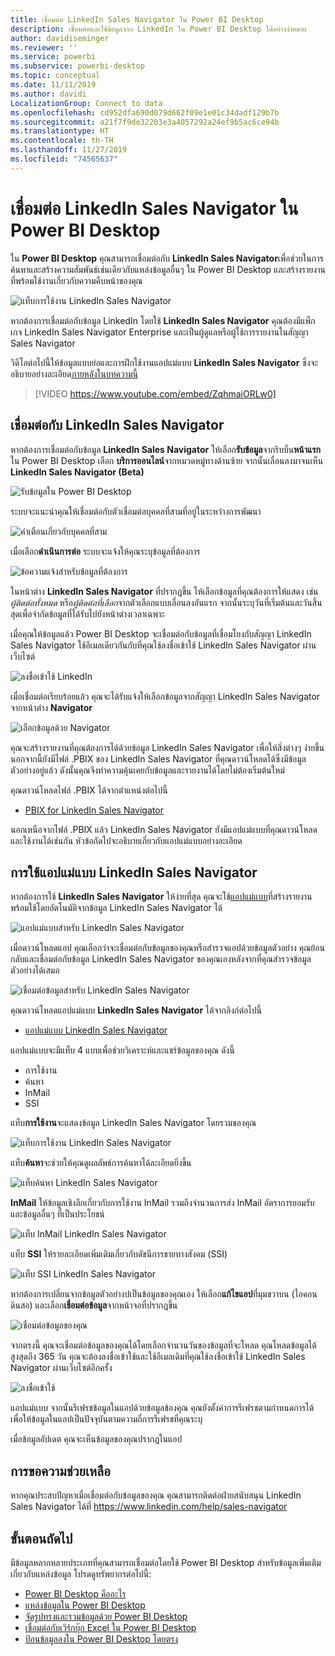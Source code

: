 ```yaml
---
title: เชื่อมต่อ LinkedIn Sales Navigator ใน Power BI Desktop
description: เชื่อมต่อและใช้ข้อมูลจาก LinkedIn ใน Power BI Desktop ได้อย่างง่ายดาย
author: davidiseminger
ms.reviewer: ''
ms.service: powerbi
ms.subservice: powerbi-desktop
ms.topic: conceptual
ms.date: 11/11/2019
ms.author: davidi
LocalizationGroup: Connect to data
ms.openlocfilehash: cd952dfa690d079d662f09e1e01c34dadf129b7b
ms.sourcegitcommit: a21f7f9de32203e3a4057292a24ef9b5ac6ce94b
ms.translationtype: HT
ms.contentlocale: th-TH
ms.lasthandoff: 11/27/2019
ms.locfileid: "74565637"
---
```

# <a name="connect-to-linkedin-sales-navigator-in-power-bi-desktop"></a>เชื่อมต่อ LinkedIn Sales Navigator ใน Power BI Desktop

ใน **Power BI Desktop** คุณสามารถเชื่อมต่อกับ **LinkedIn Sales Navigator**เพื่อช่วยในการค้นหาและสร้างความสัมพันธ์เช่นเดียวกับแหล่งข้อมูลอื่นๆ ใน Power BI Desktop และสร้างรายงานที่พร้อมใช้งานเกี่ยวกับความคืบหน้าของคุณ

![แท็บการใช้งาน LinkedIn Sales Navigator](media/desktop-connect-linkedin-sales-navigator/linkedin-sales-navigator-01.png)


หากต้องการเชื่อมต่อกับข้อมูล LinkedIn โดยใช้ **LinkedIn Sales Navigator** คุณต้องมีแพ็กเกจ LinkedIn Sales Navigator Enterprise และเป็นผู้ดูแลหรือผู้ใช้การรายงานในสัญญา Sales Navigator

วิดีโอต่อไปนี้ให้ข้อมูลแบบย่อและการฝึกใช้งานแอปแม่แบบ **LinkedIn Sales Navigator** ซึ่งจะอธิบายอย่างละเอียด[ภายหลังในบทความนี้](#using-the-linkedin-sales-navigator-template-app) 

> [!VIDEO https://www.youtube.com/embed/ZqhmaiORLw0]

## <a name="connect-to-linkedin-sales-navigator"></a>เชื่อมต่อกับ LinkedIn Sales Navigator

หากต้องการเชื่อมต่อกับข้อมูล **LinkedIn Sales Navigator** ให้เลือก**รับข้อมูล**จากริบบิ้น**หน้าแรก** ใน Power BI Desktop เลือก **บริการออนไลน์**จากหมวดหมู่ทางด้านซ้าย จากนั้นเลื่อนลงมาจนเห็น **LinkedIn Sales Navigator (Beta)**

![รับข้อมูลใน Power BI Desktop](media/desktop-connect-linkedin-sales-navigator/linkedin-sales-navigator-02.png)

ระบบจะแนะนำคุณให้เชื่อมต่อกับตัวเชื่อมต่อบุคคลที่สามที่อยู่ในระหว่างการพัฒนา 

![คำเตือนเกี่ยวกับบุคคลที่สาม](media/desktop-connect-linkedin-sales-navigator/linkedin-sales-navigator-03.png)

เมื่อเลือก**ดำเนินการต่อ** ระบบจะแจ้งให้คุณระบุข้อมูลที่ต้องการ

![ข้อความแจ้งสำหรับข้อมูลที่ต้องการ](media/desktop-connect-linkedin-sales-navigator/linkedin-sales-navigator-04.png)


ในหน้าต่าง **LinkedIn Sales Navigator** ที่ปรากฎขึ้น ให้เลือกข้อมูลที่คุณต้องการให้แสดง เช่น *ผู้ติดต่อทั้งหมด* หรือ*ผู้ติดต่อที่เลือก*จากตัวเลือกแบบเลื่อนลงอันแรก จากนั้นระบุวันที่เริ่มต้นและวันสิ้นสุดเพื่อจำกัดข้อมูลที่ได้รับไปยังหน้าต่างเวลาเฉพาะ

เมื่อคุณให้ข้อมูลแล้ว Power BI Desktop จะเชื่อมต่อกับข้อมูลที่เชื่อมโยงกับสัญญา LinkedIn Sales Navigator ใช้อีเมลเดียวกันกับที่คุณใช้ลงชื่อเข้าใช้ LinkedIn Sales Navigator ผ่านเว็บไซต์ 

![ลงชื่อเข้าใช้ LinkedIn](media/desktop-connect-linkedin-sales-navigator/linkedin-sales-navigator-05.png)

เมื่อเชื่อมต่อเรียบร้อยแล้ว คุณจะได้รับแจ้งให้เลือกข้อมูลจากสัญญา LinkedIn Sales Navigator จากหน้าต่าง **Navigator**

![เลือกข้อมูลด้วย Navigator](media/desktop-connect-linkedin-sales-navigator/linkedin-sales-navigator-09.png)

คุณจะสร้างรายงานที่คุณต้องการได้ด้วยข้อมูล LinkedIn Sales Navigator เพื่อให้สิ่งต่างๆ ง่ายขึ้น นอกจากนี้ยังมีไฟล์ .PBIX ของ LinkedIn Sales Navigator ที่คุณดาวน์โหลดได้ซึ่งมีข้อมูลตัวอย่างอยู่แล้ว ดังนั้นคุณจึงทำความคุ้นเคยกับข้อมูลและรายงานได้โดยไม่ต้องเริ่มต้นใหม่

คุณดาวน์โหลดไฟล์ .PBIX ได้จากตำแหน่งต่อไปนี้
* [PBIX for LinkedIn Sales Navigator](service-template-apps-samples.md)

นอกเหนือจากไฟล์ .PBIX แล้ว LinkedIn Sales Navigator ยังมีแอปแม่แบบที่คุณดาวน์โหลดและใช้งานได้เช่นกัน หัวข้อถัดไปจะอธิบายเกี่ยวกับแอปแม่แบบอย่างละเอียด


## <a name="using-the-linkedin-sales-navigator-template-app"></a>การใช้แอปแม่แบบ LinkedIn Sales Navigator

หากต้องการใช้ **LinkedIn Sales Navigator** ให้ง่ายที่สุด คุณจะใช้[แอปแม่แบบ](service-template-apps-overview.md)ที่สร้างรายงานพร้อมใช้โดยอัตโนมัติจากข้อมูล LinkedIn Sales Navigator ได้

![แอปแม่แบบสำหรับ LinkedIn Sales Navigator](media/desktop-connect-linkedin-sales-navigator/linkedin-sales-navigator-10.png)

เมื่อดาวน์โหลดแอป คุณเลือกว่าจะเชื่อมต่อกับข้อมูลของคุณหรือสำรวจแอปด้วยข้อมูลตัวอย่าง คุณย้อนกลับและเชื่อมต่อกับข้อมูล LinkedIn Sales Navigator ของคุณเองหลังจากที่คุณสำรวจข้อมูลตัวอย่างได้เสมอ 

![เชื่อมต่อข้อมูลสำหรับ LinkedIn Sales Navigator](media/desktop-connect-linkedin-sales-navigator/linkedin-sales-navigator-11.png)



คุณดาวน์โหลดแอปแม่แบบ **LinkedIn Sales Navigator** ได้จากลิงก์ต่อไปนี้
* [แอปแม่แบบ LinkedIn Sales Navigator](https://appsource.microsoft.com/product/power-bi/pbi-contentpacks.linkedin_navigator-preview?flightCodes=17ad4c68-fbc5-4925-a351-139fd384ec33)

แอปแม่แบบจะมีแท็บ 4 แบบเพื่อช่วยวิเคราะห์และแชร์ข้อมูลของคุณ ดังนี้

* การใช้งาน
* ค้นหา
* InMail
* SSI

แท็บ**การใช้งาน**จะแสดงข้อมูล LinkedIn Sales Navigator โดยรวมของคุณ

![แท็บการใช้งาน LinkedIn Sales Navigator](media/desktop-connect-linkedin-sales-navigator/linkedin-sales-navigator-12.png)

แท็บ**ค้นหา**จะช่วยให้คุณดูผลลัพธ์การค้นหาได้ละเอียดยิ่งขึ้น

![แท็บค้นหา LinkedIn Sales Navigator](media/desktop-connect-linkedin-sales-navigator/linkedin-sales-navigator-13.png)

**InMail** ให้ข้อมูลเชิงลึกเกี่ยวกับการใช้งาน InMail รวมถึงจำนวนการส่ง InMail อัตราการยอมรับ และข้อมูลอื่นๆ ที่เป็นประโยชน์

![แท็บ InMail LinkedIn Sales Navigator](media/desktop-connect-linkedin-sales-navigator/linkedin-sales-navigator-14.png)

แท็บ **SSI** ให้รายละเอียดเพิ่มเติมเกี่ยวกับดัชนีการขายทางสังคม (SSI)

![แท็บ SSI LinkedIn Sales Navigator](media/desktop-connect-linkedin-sales-navigator/linkedin-sales-navigator-15.png)

หากต้องการเปลี่ยนจากข้อมูลตัวอย่างปเป็นข้อมูลของคุณเอง ให้เลือก**แก้ไขแอป**ที่มุมขวาบน (ไอคอนดินสอ) และเลือก**เชื่อมต่อข้อมูล**จากหน้าจอที่ปรากฎขึ้น

![เชื่อมต่อข้อมูลของคุณ](media/desktop-connect-linkedin-sales-navigator/linkedin-sales-navigator-16.png)

จากตรงนี้ คุณจะเชื่อมต่อข้อมูลของคุณได้โดยเลือกจำนวนวันของข้อมูลที่จะโหลด คุณโหลดข้อมูลได้สูงสุดถึง 365 วัน คุณจะต้องลงชื่อเข้าใช้และใช้อีเมลเดิมที่คุณใช้ลงชื่อเข้าใช้ LinkedIn Sales Navigator ผ่านเว็บไซต์อีกครั้ง 

![ลงชื่อเข้าใช้](media/desktop-connect-linkedin-sales-navigator/linkedin-sales-navigator-17.png)

แอปแม่แบบ จากนั้นรีเฟรชข้อมูลในแอปด้วยข้อมูลข้องคุณ คุณยังตั้งค่าการรีเฟรชตามกำหนดการได้เพื่อให้ข้อมูลในแอปเป็นปัจจุบันตามความถี่การรีเฟรชที่คุณระบุ 

เมื่อข้อมูลอัปเดต คุณจะเห็นข้อมูลของคุณปรากฎในแอป

## <a name="getting-help"></a>การขอความช่วยเหลือ

หากคุณประสบปัญหาเมื่อเชื่อมต่อกับข้อมูลของคุณ คุณสามารถติดต่อฝ่ายสนับสนุน LinkedIn Sales Navigator ได้ที่ https://www.linkedin.com/help/sales-navigator 

## <a name="next-steps"></a>ขั้นตอนถัดไป
มีข้อมูลหลากหลายประเภทที่คุณสามารถเชื่อมต่อโดยใช้ Power BI Desktop สำหรับข้อมูลเพิ่มเติมเกี่ยวกับแหล่งข้อมูล โปรดดูทรัพยากรต่อไปนี้:

* [Power BI Desktop คืออะไร](desktop-what-is-desktop.md)
* [แหล่งข้อมูลใน Power BI Desktop](desktop-data-sources.md)
* [จัดรูปทรงและรวมข้อมูลด้วย Power BI Desktop](desktop-shape-and-combine-data.md)
* [เชื่อมต่อกับเวิร์กบุ๊ก Excel ใน Power BI Desktop](desktop-connect-excel.md)   
* [ป้อนข้อมูลลงใน Power BI Desktop โดยตรง](desktop-enter-data-directly-into-desktop.md)   

